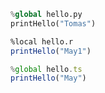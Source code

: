 ```python
%global hello.py
printHello("Tomas")
```

```r
%local hello.r
printHello("May1")
```

```javascript
%global hello.ts
printHello("May")
```
